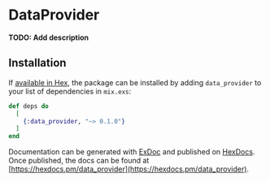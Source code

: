 # DataProvider

**TODO: Add description**

## Installation

If [available in Hex](https://hex.pm/docs/publish), the package can be installed
by adding `data_provider` to your list of dependencies in `mix.exs`:

```elixir
def deps do
  [
    {:data_provider, "~> 0.1.0"}
  ]
end
```

Documentation can be generated with [ExDoc](https://github.com/elixir-lang/ex_doc)
and published on [HexDocs](https://hexdocs.pm). Once published, the docs can
be found at [https://hexdocs.pm/data_provider](https://hexdocs.pm/data_provider).

